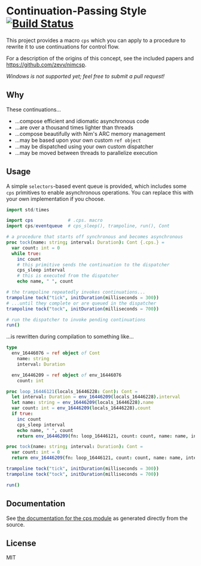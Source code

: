 # Continuation-Passing Style [![Build Status](https://travis-ci.org/disruptek/cps.svg?branch=master)](https://travis-ci.org/disruptek/cps)

This project provides a macro `cps` which you can apply to a procedure to
rewrite it to use continuations for control flow.

For a description of the origins of this concept, see the included papers
and https://github.com/zevv/nimcsp.

_Windows is not supported yet; feel free to submit a pull request!_

## Why

These continuations...

- ...compose efficient and idiomatic asynchronous code
- ...are over a thousand times lighter than threads
- ...compose beautifully with Nim's ARC memory management
- ...may be based upon your own custom `ref object`
- ...may be dispatched using your own custom dispatcher
- ...may be moved between threads to parallelize execution

## Usage

A simple `selectors`-based event queue is provided, which includes some `cps`
primitives to enable asynchronous operations. You can replace this with your
own implementation if you choose.

```nim
import std/times

import cps             # .cps. macro
import cps/eventqueue  # cps_sleep(), trampoline, run(), Cont

# a procedure that starts off synchronous and becomes asynchronous
proc tock(name: string; interval: Duration): Cont {.cps.} =
  var count: int = 0
  while true:
    inc count
    # this primitive sends the continuation to the dispatcher
    cps_sleep interval
    # this is executed from the dispatcher
    echo name, " ", count

# the trampoline repeatedly invokes continuations...
trampoline tock("tick", initDuration(milliseconds = 300))
# ...until they complete or are queued in the dispatcher
trampoline tock("tock", initDuration(milliseconds = 700))

# run the dispatcher to invoke pending continuations
run()
```
...is rewritten during compilation to something like...

```nim
type
  env_16446076 = ref object of Cont
    name: string
    interval: Duration

  env_16446209 = ref object of env_16446076
    count: int

proc loop_16446121(locals_16446228: Cont): Cont =
  let interval: Duration = env_16446209(locals_16446228).interval
  let name: string = env_16446209(locals_16446228).name
  var count: int = env_16446209(locals_16446228).count
  if true:
    inc count
    cps_sleep interval
    echo name, " ", count
    return env_16446209(fn: loop_16446121, count: count, name: name, interval: interval).Cont

proc tock(name: string; interval: Duration): Cont =
  var count: int = 0
  return env_16446209(fn: loop_16446121, count: count, name: name, interval: interval).Cont

trampoline tock("tick", initDuration(milliseconds = 300))
trampoline tock("tock", initDuration(milliseconds = 700))

run()
```

## Documentation
See [the documentation for the cps module](https://disruptek.github.io/cps/cps.html) as generated directly from the source.

## License
MIT
